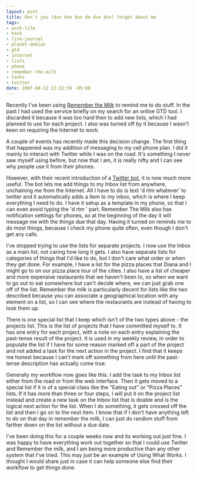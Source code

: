 ```yaml
--- 
layout: post
title: Don't you (dun dun dun da dun dun) forget about me
tags: 
- work-life
- hack
- live-journal
- planet-debian
- gtd
- internet
- lists
- phone
- remember-the-milk
- tasks
- twitter
date: 2007-08-12 22:32:59 -05:00
---
```

Recently I've been using <a href="http://rmilk.com">Remember the Milk</a> to remind me to do stuff.  In the past I had used the service briefly on my search for an online GTD tool.  I discarded it because it was too hard then to add new lists, which I had planned to use for each project.  I also was turned off by it because I wasn't keen on requiring the Internet to work.

A couple of events has recently made this decision change.  The first thing that happened was my addition of messaging to my cell phone plan.  I did it mainly to interact with Twitter while I was on the road.  It's something I never saw myself using before, but now that I am, it is really nifty and I can see why people use it from their phones.

However, with their recent introduction of a <a href="http://blog.rememberthemilk.com/2007/07/twitter-your-tasks.html">Twitter bot</a>, it is now much more useful.  The bot lets me add things to my Inbox list from anywhere, unchaining me from the Internet.  All I have to do is text 'd rtm whatever' to twitter and it automatically adds a item to my inbox, which is where I keep everything I need to do.  I have it setup as a template in my phone, so that I can even avoid typing the 'd rtm ' part.  Remember The Milk also has notification settings for phones, so at the beginning of the day it will message me with the things due that day.  Having it turned on reminds me to do most things, because I check my phone quite often, even though I don't get any calls.

I've stopped trying to use the lists for separate projects.  I now use the Inbox as a main list, not caring how long it gets.   I also have separate lists for categories of things that I'd like to do, but I don't care what order or when they get done.  For example, I have a list for the pizza places that Diana and I might go to on our pizza place tour of the cities.  I also have a list of cheaper and more expensive restaurants that we haven't been to, so when we want to go out to eat somewhere but can't decide where, we can just grab one off of the list.  Remember the milk is particularly decent for lists like the two described because you can associate a geographical location with any element on a list, so I can see where the restaurants are instead of having to look them up.

There is one special list that I keep which isn't of the two types above - the projects list.  This is the list of projects that I have committed myself to.  It has one entry for each project, with a note on each entry explaining the past-tense result of the project.  It is used in my weekly review, in order to populate the list if I have for some reason marked off a part of the project and not added a task for the next action in the project.  I find that it keeps me honest because I can't mark off something from here until the past-tense description has actually come true.

Generally my workflow now goes like this.  I add the task to my Inbox list either from the road or from the web interface.  Then it gets moved to a special list if it is of a special class like the "Eating out" or "Pizza Places" lists.  If it has more than three or four steps, I will put it on the project list instead and create a new task on the Inbox list that is doable and is the logical next action for the list.   When I do something, it gets crossed off the list and then I go on to the next item.  I know that if I don't have anything left to do on that day in remember the milk, I can just do random stuff from farther down on the list without a due date.

I've been doing this for a couple weeks now and its working out just fine.  I was happy to have everything work out together so that I could use Twitter and Remember the milk, and I am being more productive than any other system that I've tried.  This may just be an example of Using What Works.  I thought I would share just in case it can help someone else find their workflow to get things done.
